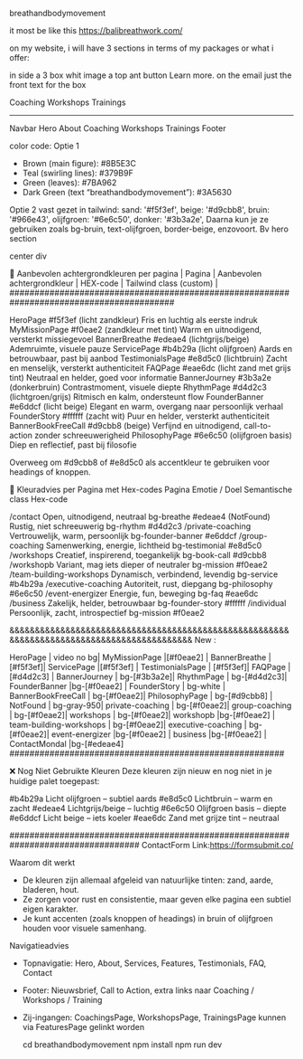  breathandbodymovement 

it most be like this https://balibreathwork.com/

on my website, i will have 3 sections in terms of my packages or what i offer: 

in side a 3 box whit image a top ant button Learn more. 
on the email just the front text for the box

Coaching 
Workshops 
Trainings 


********************
Navbar
Hero 
About 
Coaching 
Workshops 
Trainings 
Footer

color code:
Optie 1
- Brown (main figure): #8B5E3C
- Teal (swirling lines): #379B9F
- Green (leaves): #7BA962
- Dark Green (text “breathandbodymovement”): #3A5630

Optie 2 vast gezet in tailwind:
sand: '#f5f3ef',
        beige: '#d9cbb8',
        bruin: '#966e43',
        olijfgroen: '#6e6c50',
        donker: '#3b3a2e',
Daarna kun je ze gebruiken zoals bg-bruin, text-olijfgroen, border-beige, enzovoort.
Bv hero section

center div <div className="min-h-screen pt-12 pb-20 scroll-mt-16 flex items-center justify-center ">

🎨 Aanbevolen achtergrondkleuren per pagina
| Pagina | Aanbevolen achtergrondkleur | HEX-code | Tailwind class (custom) | 
#########################################################################################

HeroPage	  #f5f3ef (licht zandkleur)	Fris en luchtig als eerste indruk
MyMissionPage	  #f0eae2 (zandkleur met tint)	Warm en uitnodigend, versterkt missiegevoel
BannerBreathe	  #edeae4 (lichtgrijs/beige)	Ademruimte, visuele pauze
ServicePage	  #b4b29a (licht olijfgroen)	Aards en betrouwbaar, past bij aanbod
TestimonialsPage  #e8d5c0 (lichtbruin)	Zacht en menselijk, versterkt authenticiteit
FAQPage	          #eae6dc (licht zand met grijs tint)	Neutraal en helder, goed voor informatie
BannerJourney	  #3b3a2e (donkerbruin)	Contrastmoment, visuele diepte
RhythmPage	  #d4d2c3 (lichtgroen/grijs)	Ritmisch en kalm, ondersteunt flow
FounderBanner	  #e6ddcf (licht beige)	Elegant en warm, overgang naar persoonlijk verhaal
FounderStory	  #ffffff (zacht wit)	Puur en helder, versterkt authenticiteit
BannerBookFreeCall #d9cbb8 (beige)	Verfijnd en uitnodigend, call-to-action zonder schreeuwerigheid
PhilosophyPage	  #6e6c50 (olijfgroen basis)	Diep en reflectief, past bij filosofie

Overweeg om #d9cbb8 of #e8d5c0 als accentkleur te gebruiken voor headings of knoppen.

🎨 Kleuradvies per Pagina met Hex-codes
Pagina	Emotie / Doel	Semantische class	Hex-code

/contact	        Open, uitnodigend, neutraal	bg-breathe	#edeae4
(NotFound)	         Rustig, niet schreeuwerig	bg-rhythm	#d4d2c3
/private-coaching        Vertrouwelijk, warm, persoonlijk	bg-founder-banner	#e6ddcf
/group-coaching	         Samenwerking, energie, lichtheid	bg-testimonial	#e8d5c0
/workshops	         Creatief, inspirerend, toegankelijk	bg-book-call	#d9cbb8
/workshopb	         Variant, mag iets dieper of neutraler	bg-mission	#f0eae2
/team-building-workshops Dynamisch, verbindend, levendig	bg-service	#b4b29a
/executive-coaching	 Autoriteit, rust, diepgang	bg-philosophy	#6e6c50
/event-energizer	 Energie, fun, beweging	bg-faq	#eae6dc
/business	         Zakelijk, helder, betrouwbaar	bg-founder-story	#ffffff
/individual	         Persoonlijk, zacht, introspectief	bg-mission	#f0eae2


&&&&&&&&&&&&&&&&&&&&&&&&&&&&&&&&&&&&&&&&&&&&&&&&&&&&&&&&&&&&&&&&&&&&&&&&&&&&&&&&&&&&&&&&&&&
New :

HeroPage | video no bg| 
MyMissionPage |[#f0eae2] | 
BannerBreathe | [#f5f3ef]| 
ServicePage |[#f5f3ef] | 
TestimonialsPage | [#f5f3ef]| 
FAQPage |[#d4d2c3] | 
BannerJourney | bg-[#3b3a2e]| 
RhythmPage | bg-[#d4d2c3]| 
FounderBanner |bg-[#f0eae2] | 
FounderStory | bg-white | 
BannerBookFreeCall | bg-[#f0eae2]| 
PhilosophyPage | bg-[#d9cbb8] | 
NotFound | bg-gray-950| 
private-coaching | bg-[#f0eae2]| 
group-coaching | bg-[#f0eae2]| 
workshops | bg-[#f0eae2]| 
workshopb |bg-[#f0eae2] | 
team-building-workshops | bg-[#f0eae2]| 
executive-coaching | bg-[#f0eae2]| 
event-energizer |bg-[#f0eae2]  | 
business |bg-[#f0eae2] | 
ContactMondal |bg-[#edeae4]
#######################################################

❌ Nog Niet Gebruikte Kleuren
Deze kleuren zijn nieuw en nog niet in je huidige palet toegepast:

 #b4b29a	Licht olijfgroen – subtiel aards
 #e8d5c0	Lichtbruin – warm en zacht
 #edeae4	Lichtgrijs/beige – luchtig
 #6e6c50	Olijfgroen basis – diepte
 #e6ddcf	Licht beige – iets koeler
 #eae6dc	Zand met grijze tint – neutraal


##################################################################################
ContactForm
 Link:https://formsubmit.co/
 
Waarom dit werkt
- De kleuren zijn allemaal afgeleid van natuurlijke tinten: zand, aarde, bladeren, hout.
- Ze zorgen voor rust en consistentie, maar geven elke pagina een subtiel eigen karakter.
- Je kunt accenten (zoals knoppen of headings) in bruin of olijfgroen houden voor visuele samenhang.

Navigatieadvies
- Topnavigatie: Hero, About, Services, Features, Testimonials, FAQ, Contact
- Footer: Nieuwsbrief, Call to Action, extra links naar Coaching / Workshops / Training
- Zij-ingangen: CoachingsPage, WorkshopsPage, TrainingsPage kunnen via FeaturesPage gelinkt worden


  cd breathandbodymovement
  npm install
  npm run dev
